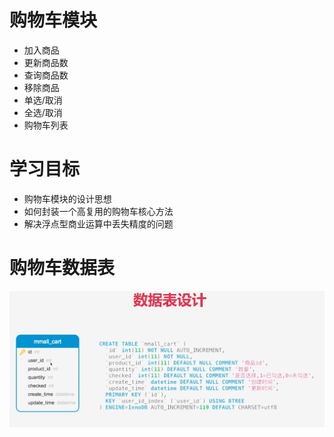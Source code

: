 # 购物车模块

- 加入商品
- 更新商品数
- 查询商品数
- 移除商品
- 单选/取消
- 全选/取消
- 购物车列表

# 学习目标

- 购物车模块的设计思想
- 如何封装一个高复用的购物车核心方法
- 解决浮点型商业运算中丢失精度的问题

# 购物车数据表

![image-20200224102706729](assets/image-20200224102706729.png)
